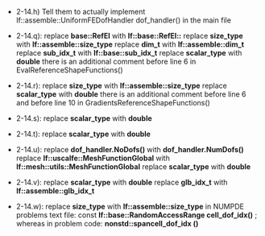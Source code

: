 - 2-14.h)  Tell them to actually implement lf::assemble::UniformFEDofHandler dof_handler() in the main file

- 2-14.q): replace **base::RefEl** with **lf::base::RefEl::**
		   replace **size_type** with **lf::assemble::size_type**
		   replace **dim_t** with **lf::assemble::dim_t**
		   replace **sub_idx_t** with **lf::base::sub_idx_t**
		   replace **scalar_type** with **double**
		   there is an additional comment before line 6 in EvalReferenceShapeFunctions()

- 2-14.r): replace **size_type** with **lf::assemble::size_type**
		   replace **scalar_type** with **double**
		   there is an additional comment before line 6 and before line 10 in GradientsReferenceShapeFunctions()

- 2-14.s): replace **scalar_type** with **double**

- 2-14.t): replace **scalar_type** with **double**

- 2-14.u): replace **dof_handler.NoDofs()** with **dof_handler.NumDofs()**
		   replace **lf::uscalfe::MeshFunctionGlobal** with **lf::mesh::utils::MeshFunctionGlobal**
           replace **scalar_type** with **double**

- 2-14.v): replace **scalar_type** with **double**
		   replace **glb_idx_t** with **lf::assemble::glb_idx_t**

- 2-14.w): replace **size_type** with **lf::assemble::size_type**
		   in NUMPDE problems text file: const **lf::base::RandomAccessRange<const gdof_idx_t> cell_dof_idx()** ; whereas in problem code: **nonstd::span<const lf::assemble::gdof_idx_t>cell_dof_idx ()**

